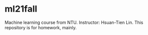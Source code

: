 # ml21fall
Machine learning course from NTU. Instructor: Hsuan-Tien Lin.
This repository is for homework, mainly.
